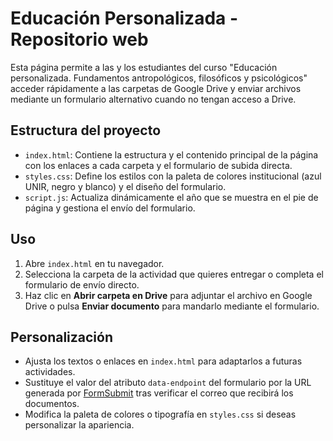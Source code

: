 # Educación Personalizada - Repositorio web

Esta página permite a las y los estudiantes del curso "Educación personalizada. Fundamentos antropológicos, filosóficos y psicológicos" acceder rápidamente a las carpetas de Google Drive y enviar archivos mediante un formulario alternativo cuando no tengan acceso a Drive.

## Estructura del proyecto

- `index.html`: Contiene la estructura y el contenido principal de la página con los enlaces a cada carpeta y el formulario de subida directa.
- `styles.css`: Define los estilos con la paleta de colores institucional (azul UNIR, negro y blanco) y el diseño del formulario.
- `script.js`: Actualiza dinámicamente el año que se muestra en el pie de página y gestiona el envío del formulario.

## Uso

1. Abre `index.html` en tu navegador.
2. Selecciona la carpeta de la actividad que quieres entregar o completa el formulario de envío directo.
3. Haz clic en **Abrir carpeta en Drive** para adjuntar el archivo en Google Drive o pulsa **Enviar documento** para mandarlo mediante el formulario.

## Personalización

- Ajusta los textos o enlaces en `index.html` para adaptarlos a futuras actividades.
- Sustituye el valor del atributo `data-endpoint` del formulario por la URL generada por [FormSubmit](https://formsubmit.co/) tras verificar el correo que recibirá los documentos.
- Modifica la paleta de colores o tipografía en `styles.css` si deseas personalizar la apariencia.
